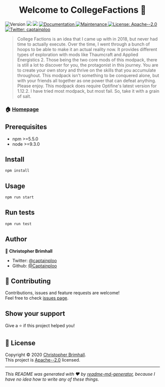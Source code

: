 <h1 align="center">Welcome to CollegeFactions 👋</h1>
<p>
  <img alt="Version" src="https://img.shields.io/badge/version-0.0.1-blue.svg?cacheSeconds=2592000" />
  <img src="https://img.shields.io/badge/npm-%3E%3D5.5.0-blue.svg" />
  <img src="https://img.shields.io/badge/node-%3E%3D9.3.0-blue.svg" />
  <a href="https://github.com/captainploo/CollegeFactions/blob/master/README.md" target="_blank">
    <img alt="Documentation" src="https://img.shields.io/badge/documentation-yes-brightgreen.svg" />
  </a>
  <a href="https://github.com/kefranabg/readme-md-generator/graphs/commit-activity" target="_blank">
    <img alt="Maintenance" src="https://img.shields.io/badge/Maintained%3F-yes-green.svg" />
  </a>
  <a href="https://github.com/captainploo/CollegeFactions/blob/master/LICENSE" target="_blank">
    <img alt="License: Apache--2.0" src="https://img.shields.io/github/license/Captainploo/CollegeFactions" />
  </a>
  <a href="https://twitter.com/captainploo" target="_blank">
    <img alt="Twitter: captainploo" src="https://img.shields.io/twitter/follow/captainploo.svg?style=social" />
  </a>
</p>

> College Factions is an idea that I came up with in 2018, but never had time to actually execute. Over the time, I went through a bunch of hoops to be able to make it an actual reality now. It provides different types of exploration with mods like Thaumcraft and Applied Energistics 2. Those being the two core mods of this modpack, there is still a lot to discover for you, the protagonist in this journey. You are to create your own story and thrive on the skills that you accumulate throughout. This modpack isn't something to be conquered alone, but with your friends all together as one power that can defeat anything. Please enjoy. This modpack does require Optifine's latest version for 1.12.2. I have tried most modpack, but most fail. So, take it with a grain of salt.

### 🏠 [Homepage](https://github.com/captainploo/CollegeFactions)

## Prerequisites

- npm >=5.5.0
- node >=9.3.0

## Install

```sh
npm install
```

## Usage

```sh
npm run start
```

## Run tests

```sh
npm run test
```

## Author

👤 **Christopher Brimhall**

* Twitter: [@captainploo](https://twitter.com/captainploo)
* Github: [@Captainploo](https://github.com/Captainploo)

## 🤝 Contributing

Contributions, issues and feature requests are welcome!<br />Feel free to check [issues page](https://github.com/captainploo/CollegeFactions/issues). 

## Show your support

Give a ⭐️ if this project helped you!

## 📝 License

Copyright © 2020 [Christopher Brimhall](https://github.com/Captainploo).<br />
This project is [Apache--2.0](https://github.com/captainploo/CollegeFactions/blob/master/LICENSE) licensed.

***
_This README was generated with ❤️ by [readme-md-generator](https://github.com/kefranabg/readme-md-generator), because I have no idea how to write any of these things._

